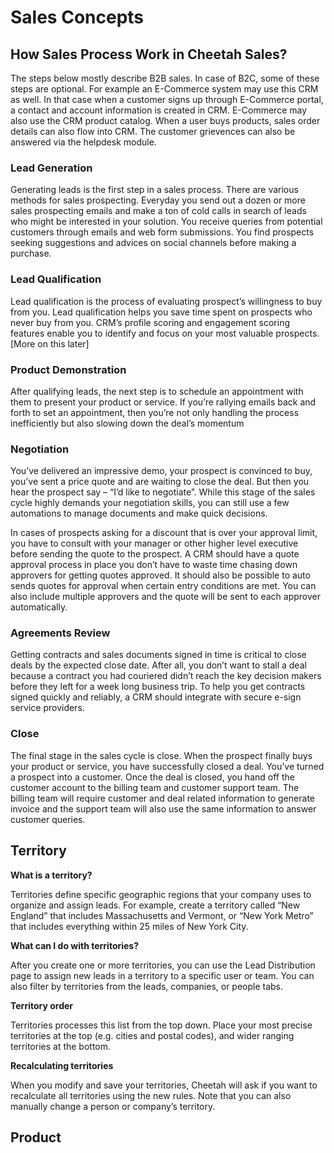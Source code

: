 # Sales Concepts

## How Sales Process Work in Cheetah Sales?

The steps below mostly describe B2B sales. In case of B2C, some of these steps are optional. 
For example an E-Commerce system may use this CRM as well. In that case when a customer signs up through E-Commerce portal, a contact and account information 
is created in CRM. E-Commerce may also use the CRM product catalog. When a user buys products, sales order details can also flow into CRM. 
The customer grievences can also be answered via the helpdesk module. 

### Lead Generation 

Generating leads is the first step in a sales process. There are various methods for sales prospecting. 
Everyday you send out a dozen or more sales prospecting emails and make a ton of cold calls in search of leads who might be interested in your solution. 
You receive queries from potential customers through emails and web form submissions. 
You find prospects seeking suggestions and advices on social channels before making a purchase. 

### Lead Qualification

Lead qualification is the process of evaluating prospect’s willingness to buy from you. 
Lead qualification helps you save time spent on prospects who never buy from you.
CRM’s profile scoring and engagement scoring features enable you to identify and focus on your most valuable prospects.[More on this later]


### Product Demonstration

After qualifying leads, the next step is to schedule an appointment with them to present your product or service. 
If you’re rallying emails back and forth to set an appointment, then you’re not only handling the process inefficiently 
but also slowing down the deal’s momentum


### Negotiation

You’ve delivered an impressive demo, your prospect is convinced to buy, you’ve sent a price quote and are waiting to close the deal. 
But then you hear the prospect say – “I’d like to negotiate”. 
While this stage of the sales cycle highly demands your negotiation skills, you can still use a few automations to manage documents and make quick decisions.

In cases of prospects asking for a discount that is over your approval limit, you have to consult with your manager or other higher level executive before 
sending the quote to the prospect. 
A CRM should have a quote approval process in place you don’t have to waste time chasing down approvers for getting quotes approved. 
It should also be possible to auto sends quotes for approval when certain entry conditions are met. 
You can also include multiple approvers and the quote will be sent to each approver automatically.

### Agreements Review

Getting contracts and sales documents signed in time is critical to close deals by the expected close date. After all, you don’t want to stall a deal because a contract you had couriered didn’t reach the key decision makers before they left for a week long business trip. 
To help you get contracts signed quickly and reliably, a CRM should integrate with secure e-sign service providers.

### Close

The final stage in the sales cycle is close. 
When the prospect finally buys your product or service, you have successfully closed a deal. 
You’ve turned a prospect into a customer. Once the deal is closed, you hand off the customer account to the billing team and customer support team.
The billing team will require customer and deal related information to generate invoice 
and the support team will also use the same information to answer customer queries. 

## Territory

**What is a territory?**

Territories define specific geographic regions that your company uses to organize and assign leads. 
For example, create a territory called “New England” that includes Massachusetts and Vermont, 
or “New York Metro” that includes everything within 25 miles of New York City.


**What can I do with territories?**

After you create one or more territories, you can use the Lead Distribution 
page to assign new leads in a territory to a specific user or team. You can also filter by territories from the leads, companies, or people tabs.


**Territory order**

Territories processes this list from the top down. Place your most precise territories at the top (e.g. cities and postal codes), 
and wider ranging territories at the bottom.


**Recalculating territories**

When you modify and save your territories, Cheetah will ask if you want to recalculate all territories using the new rules. 
Note that you can also manually change a person or company’s territory.


## Product


